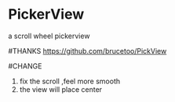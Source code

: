 # PickerView
a scroll wheel pickerview

#THANKS
https://github.com/brucetoo/PickView

#CHANGE
1. fix the scroll ,feel more smooth
2. the view will place center

